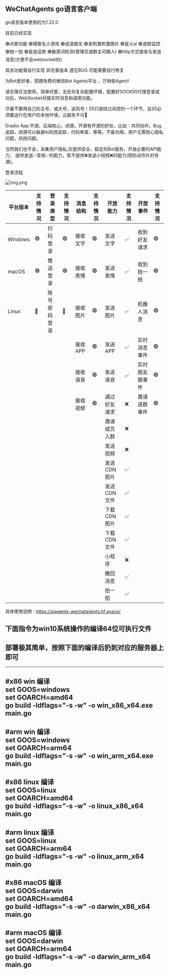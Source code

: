
WeChatAgents go语言客户端  
--

go语言版本使用的为1.22.0

目前已经实现

🟢点歌功能
🟢猜歌名小游戏
🟢成语接龙
🟢发刺激刺激图片
🟢星火ai
🟢退群监控
🟢拍一拍
🟢星座运势
🟢敏感词检测(管理员或群主可踢人)
🟢http方式接收与发送消息(方便不会websocket的)

其余功能需自行实现 非完善版本 遇见BUG 可能需要自行修复


为Bot爱好者，搭建免费的微信Bot Agents平台 ，万物皆Agent!

请合理合法使用，简单托管，无任何复杂配置环境，配置好SOCKS5代理登录成功后，WebSocket对接实时消息和调用功能。

尽量不要用自己的主号、或大号，追风号！S5只是绕过风控的一个环节，且S5必须要运行在用户的本地环境，云服务不可🙅

Gradio App 开源，后端核心，闭源。开源有开源的好处，比如：共同协作，Bug追踪。闭源可以躲避Ai风控追踪，代码审查，等等。不喜勿用。用户无需担心隐私问题，风控问题。

当然我们也不会，采集用户隐私,仅提供安全，稳定的Bot服务，开放必要的API能力， 提供发送✅音频✅的能力，暂不提供❌发送小视频❌的能力(预防动作片的导演)。

登录流程

![img.png](https://z.wiki/autoupload/20240714/7P3R/1542X1461/Untitled.png?type=ha)


| 平台版本 | 支持情况 | 登录类型     | 支持情况 | 消息结构 | 支持情况 | 开放能力         | 支持情况 | 开放事件       | 支持情况 |
| -------- | -------- | ------------ | -------- | -------- | -------- | ---------------- | -------- | -------------- | -------- |
| Windows  | 🟢        | 扫码登录     | 🟢        | 接收文字 | 🟢        | 发送文字         | ✅        | 收到好友请求   | 🟢        |
| macOS    | 🟢        | 推送登录     | 🟢        | 接收表情 | 🟢        | 发送表情         | ✅        | 收到拍一拍     | 🟢        |
| Linux    | 🔴        | 账号密码登录 | 🔴        | 接收图片 | 🟢        | 发送图片         | ✅        | 机器人消息     | 🟢        |
|          |          |              |          | 接收APP  | 🟢        | 发送APP          | ✅        | 实时消息事件   | 🟢        |
|          |          |              |          | 接收语音 | 🟢        | 发送语音         | ✅        | 实时朋友圈事件 | 🟢        |
|          |          |              |          | 接收视频 | 🟢        | 通过好友请求     | ❌        | 邀请进群事件   | 🟢        |
|          |          |              |          |          |          | 邀请成员入群     | ❌        |                |          |
|          |          |              |          |          |          | 发送视频         | ❌        |                |          |
|          |          |              |          |          |          | 发送CDN图片      | ✅        |                |          |
|          |          |              |          |          |          | 发送CDN文件      | ✅        |                |          |
|          |          |              |          |          |          | 下载CDN图片      | ✅        |                |          |
|          |          |              |          |          |          | 下载CDN文件      | ✅        |                |          |
|          |          |              |          |          |          | 小程序           | ❌        |                |          |
|          |          |              |          |          |          | 撤回消息         | ✅        |                |          |
|          |          |              |          |          |          | 拍一拍           | ✅        |                |          |


具体使用说明：https://aiagents-wechatagents.hf.space/

下面指令为win10系统操作的编译64位可执行文件
--

部署极其简单，按照下面的编译后扔到对应的服务器上即可
--

---
#x86 win 编译  
set GOOS=windows  
set GOARCH=amd64  
go build -ldflags="-s -w" -o win_x86_x64.exe main.go  
---
#arm win 编译  
set GOOS=windows  
set GOARCH=arm64  
go build -ldflags="-s -w" -o win_arm_x64.exe main.go  
---
#x86 linux 编译  
set GOOS=linux  
set GOARCH=amd64  
go build -ldflags="-s -w" -o linux_x86_x64 main.go  
---
#arm linux 编译  
set GOOS=linux  
set GOARCH=arm64  
go build -ldflags="-s -w" -o linux_arm_x64 main.go  
---
#x86 macOS 编译  
set GOOS=darwin  
set GOARCH=amd64  
go build -ldflags="-s -w" -o darwin_x86_x64 main.go  
---
#arm macOS 编译  
set GOOS=darwin  
set GOARCH=arm64  
go build -ldflags="-s -w" -o darwin_arm_x64 main.go  
---

